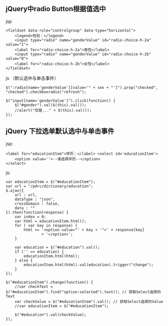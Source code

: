 


<span id= "20173701">jQuery中radio Button根据值选中</span>
----------

jsp

	<fieldset data-role="controlgroup" data-type="horizontal">
		<legend>性别：</legend>
		<input type="radio" name="genderValue" id="radio-choice-h-2a" value="1">
		<label for="radio-choice-h-2a">男性</label>
		<input type="radio" name="genderValue" id="radio-choice-h-2b" value="0">
		<label for="radio-choice-h-2b">女性</label>
	</fieldset>


js （默认选中与单击事件）

	$(":radio[name='genderValue'][value='" + sex + "']").prop("checked", "checked").checkboxradio("refresh");

	$("input[name='genderValue']").click(function() {
		$("#gender").val($(this).val());
		//alert("您是..." + $(this).val());
	});



<span id= "20173702"> jQuery 下拉选单默认选中与单击事件</span>
----------

jsp:

	<label for="educationItem">学历：</label> <select id='educationItem'>
		<option value=''>--请选择学历--</option>
	</select>

js:

	var educationItem = $("#educationItem");
	var url = "/pdrc/dictionary/education";
	$.ajax({
		url : url,
		dataType : "json",
		crossDomain : false,
		data : ""
	}).then(function(response) {
		var index = 0;
		var html = educationItem.html();
		for ( var key in response) {
			html += '<option value="' + key + '">' + response[key]
					+ '</option>';
		}

		var education = $("#education").val();
		if ('' == education) {
			educationItem.html(html);
		} else {
			educationItem.html(html).val(education).trigger("change");
		}
	});

	$("#educationItem").change(function() {
		//var checkText = $("#educationItem").find("option:selected").text(); // 获取Select选择的Text
		var checkValue = $("#educationItem").val(); // 获取Select选择的Value
		//var educationItem = $("#educationItem");

		$("#education").val(checkValue);
	});

